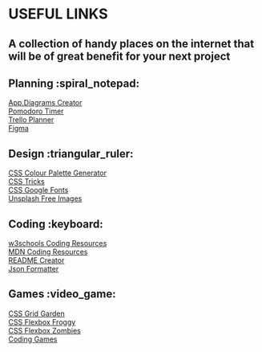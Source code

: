 # USEFUL LINKS

## A collection of handy places on the internet that will be of great benefit for your next project

 <div className="useful-links-div">
            <h2>Planning  :spiral_notepad:</h2> 
            <a href="https://app.diagrams.net/" target="_blank">App.Diagrams Creator</a>
            <br/>
            <a href="https://pomofocus.io/" target="_blank">Pomodoro Timer</a>
            <br/>
            <a href="https://trello.com/" target="_blank">Trello Planner</a>
            <br/>
            <a href="https://www.figma.com/" target="_blank">Figma</a>
            <h2>Design  :triangular_ruler:	</h2> 
            <a href="https://coolors.co/" target="_blank">CSS Colour Palette Generator</a>
            <br/>
            <a href="https://css-tricks.com/" target="_blank">CSS Tricks</a>
            <br/>
            <a href="https://fonts.google.com/" target="_blank">CSS Google Fonts</a>
            <br/>
            <a href="https://unsplash.com/" target="_blank">Unsplash Free Images</a>
            <h2>Coding :keyboard: </h2> 
            <a href="https://www.w3schools.com" target="_blank">w3schools Coding Resources</a>
            <br/>
            <a href="https://developer.mozilla.org/en-US/" target="_blank">MDN Coding Resources</a>
            <br/>
            <a href="https://readme.so/" target="_blank">README Creator</a>
            <br/>
            <a href="https://jsonformatter.org/" target="_blank">Json Formatter</a>
            <h2>Games  :video_game: </h2>
            <a href="https://cssgridgarden.com/" target="_blank">CSS Grid Garden</a>
            <br/>
            <a href="https://flexboxfroggy.com/" target="_blank">CSS Flexbox Froggy</a>
            <br/>
            <a href="https://mastery.games/flexboxzombies/" target="_blank">CSS Flexbox Zombies</a>
            <br/>
            <a href="https://www.codingame.com/"target="_blank">Coding Games</a>
            </div>
            </div>
